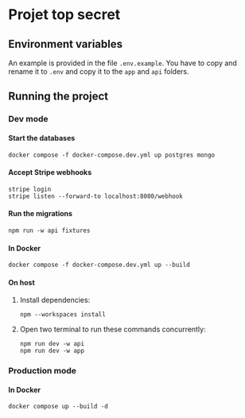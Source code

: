 # Projet top secret

## Environment variables

An example is provided in the file `.env.example`.
You have to copy and rename it to `.env` and copy it to the `app` and `api` folders.

## Running the project

### Dev mode

#### Start the databases

```shell
docker compose -f docker-compose.dev.yml up postgres mongo
```

#### Accept Stripe webhooks

```shell
stripe login
stripe listen --forward-to localhost:8080/webhook
```

#### Run the migrations

```shell
npm run -w api fixtures
```

#### In Docker

```shell
docker compose -f docker-compose.dev.yml up --build
```

#### On host

1. Install dependencies:

   ```shell
   npm --workspaces install
   ```

2. Open two terminal to run these commands concurrently:

   ```shell
   npm run dev -w api
   npm run dev -w app
   ```

### Production mode

#### In Docker

```shell
docker compose up --build -d
```
